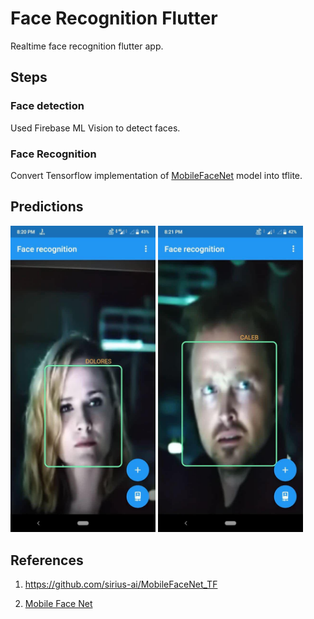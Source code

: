# Face Recognition Flutter

Realtime face recognition flutter app.

## Steps

### Face detection

Used Firebase ML Vision to detect faces.

### Face Recognition

Convert Tensorflow implementation of [MobileFaceNet](https://github.com/sirius-ai/MobileFaceNet_TF) model into tflite.

## Predictions

<p float="left">
  <img src="images/rec1.jpg" width="46% height="100" />
  <img src="images/rec2.jpg" width="46%" /> 
</p>

## References

1. <https://github.com/sirius-ai/MobileFaceNet_TF>

2. [Mobile Face Net](https://arxiv.org/ftp/arxiv/papers/1804/1804.07573.pdf)
